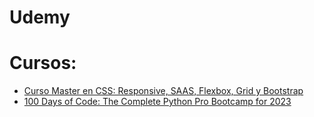 # Udemy
<h1>Cursos:</h1>
<ul>
    <li>
        <a href="FrontEnd/MasterCSS/Readme.md">Curso Master en CSS: Responsive, SAAS, Flexbox, Grid y Bootstrap</a>
    </li>
    <li>
        <a href="Python/100DayPythonDrAngelaYu/Readme.md">100 Days of Code: The Complete Python Pro Bootcamp for 2023</a>
    </li>
</ul>
